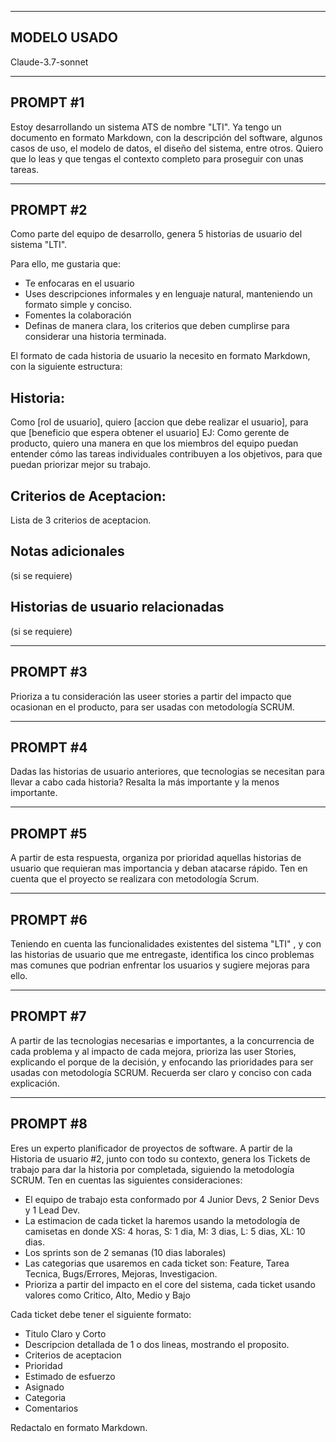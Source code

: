 -------------
MODELO USADO
-------------

Claude-3.7-sonnet

-----
PROMPT #1
-----

Estoy desarrollando un sistema ATS de nombre "LTI". Ya tengo un documento en formato Markdown, con la descripción del software, algunos casos de uso, el modelo de datos, el diseño del sistema, entre otros. Quiero que lo leas y que tengas el contexto completo para proseguir con unas tareas.

-----
PROMPT #2
-----

Como parte del equipo de desarrollo, genera 5 historias de usuario del sistema "LTI". 

Para ello, me gustaria que: 

- Te enfocaras en el usuario
- Uses descripciones informales y en lenguaje natural, manteniendo un formato simple y conciso.
- Fomentes la colaboración
- Definas de manera clara, los criterios que deben cumplirse para considerar una historia terminada.

El formato de cada historia de usuario la necesito en formato Markdown, con la siguiente estructura: 
## Historia: 
Como [rol de usuario], quiero [accion que debe realizar el usuario], para que [beneficio que espera obtener el usuario]
EJ: Como gerente de producto, quiero una manera en que los miembros del equipo puedan entender cómo las tareas individuales contribuyen a los objetivos, para que puedan priorizar mejor su trabajo.
## Criterios de Aceptacion: 
Lista de 3 criterios de aceptacion.
## Notas adicionales 
(si se requiere)
## Historias de usuario relacionadas 
(si se requiere)

-----
PROMPT #3
-----

Prioriza a tu consideración las useer stories a partir del impacto que ocasionan en el producto, para ser usadas con metodología SCRUM.

-----
PROMPT #4
-----

Dadas las historias de usuario anteriores, que tecnologias se necesitan para llevar a cabo cada historia? Resalta la más importante y la menos importante.

-----
PROMPT #5
-----

A partir de esta respuesta, organiza por prioridad aquellas historias de usuario que requieran mas importancia y deban atacarse rápido. Ten en cuenta que el proyecto se realizara con metodología Scrum.

-----
PROMPT #6
-----

Teniendo en cuenta las funcionalidades existentes del sistema "LTI" , y con las historias de usuario que me entregaste, identifica los cinco problemas mas comunes que podrian enfrentar los usuarios y sugiere mejoras para ello.

-----
PROMPT #7
-----

A partir de las tecnologias necesarias e importantes, a la concurrencia de cada problema y al impacto de cada mejora, prioriza las user Stories, explicando el porque de la decisión, y enfocando las prioridades para ser usadas con metodología SCRUM. Recuerda ser claro y conciso con cada explicación.

-----
PROMPT #8
-----

Eres un experto planificador de proyectos de software. A partir de la Historia de usuario #2, junto con todo su contexto, genera los Tickets de trabajo para dar la historia por completada, siguiendo la metodología SCRUM. Ten en cuentas las siguientes consideraciones: 

* El equipo de trabajo esta conformado por 4 Junior Devs, 2 Senior Devs y 1 Lead Dev.
* La estimacion de cada ticket la haremos usando la metodología de camisetas en donde XS: 4 horas, S: 1 dia, M: 3 dias, L: 5 dias, XL: 10 dias.
* Los sprints son de 2 semanas (10 dias laborales)
* Las categorias que usaremos en cada ticket son: Feature, Tarea Tecnica, Bugs/Errores, Mejoras, Investigacion.
* Prioriza a partir del impacto en el core del sistema, cada ticket usando valores como Critico, Alto, Medio y Bajo

Cada ticket debe tener el siguiente formato: 

* Titulo Claro y Corto
* Descripcion detallada de 1 o dos lineas, mostrando el proposito.
* Criterios de aceptacion
* Prioridad
* Estimado de esfuerzo
* Asignado 
* Categoria 
* Comentarios

Redactalo en formato Markdown.